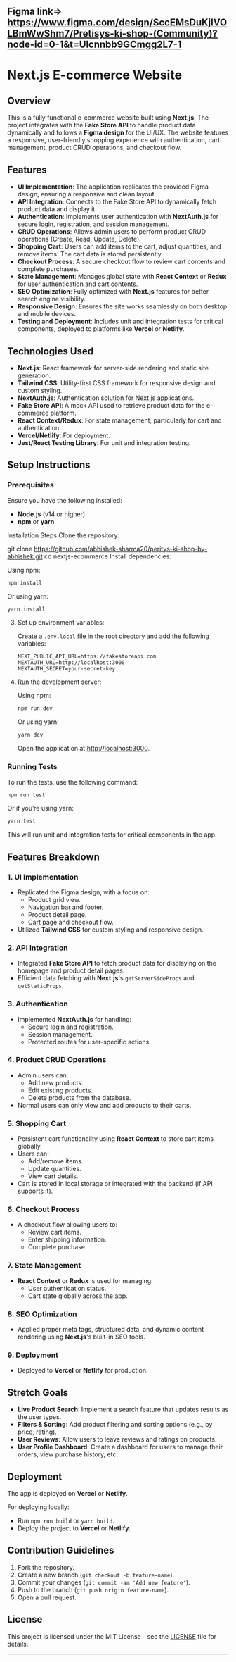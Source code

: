 Figma link=> https://www.figma.com/design/SccEMsDuKjIVOLBmWwShm7/Pretisys-ki-shop-(Community)?node-id=0-1&t=Ulcnnbb9GCmgg2L7-1
---

# Next.js E-commerce Website

## Overview

This is a fully functional e-commerce website built using **Next.js**. The project integrates with the **Fake Store API** to handle product data dynamically and follows a **Figma design** for the UI/UX. The website features a responsive, user-friendly shopping experience with authentication, cart management, product CRUD operations, and checkout flow.

## Features

- **UI Implementation**: The application replicates the provided Figma design, ensuring a responsive and clean layout.
- **API Integration**: Connects to the Fake Store API to dynamically fetch product data and display it.
- **Authentication**: Implements user authentication with **NextAuth.js** for secure login, registration, and session management.
- **CRUD Operations**: Allows admin users to perform product CRUD operations (Create, Read, Update, Delete).
- **Shopping Cart**: Users can add items to the cart, adjust quantities, and remove items. The cart data is stored persistently.
- **Checkout Process**: A secure checkout flow to review cart contents and complete purchases.
- **State Management**: Manages global state with **React Context** or **Redux** for user authentication and cart contents.
- **SEO Optimization**: Fully optimized with **Next.js** features for better search engine visibility.
- **Responsive Design**: Ensures the site works seamlessly on both desktop and mobile devices.
- **Testing and Deployment**: Includes unit and integration tests for critical components, deployed to platforms like **Vercel** or **Netlify**.

## Technologies Used

- **Next.js**: React framework for server-side rendering and static site generation.
- **Tailwind CSS**: Utility-first CSS framework for responsive design and custom styling.
- **NextAuth.js**: Authentication solution for Next.js applications.
- **Fake Store API**: A mock API used to retrieve product data for the e-commerce platform.
- **React Context/Redux**: For state management, particularly for cart and authentication.
- **Vercel/Netlify**: For deployment.
- **Jest/React Testing Library**: For unit and integration testing.

## Setup Instructions

### Prerequisites

Ensure you have the following installed:

- **Node.js** (v14 or higher)
- **npm** or **yarn**

Installation Steps
Clone the repository:


git clone https://github.com/abhishek-sharma20/peritys-ki-shop-by-abhishek.git
cd nextjs-ecommerce
Install dependencies:

   Using npm:
   ```bash
   npm install
   ```

   Or using yarn:
   ```bash
   yarn install
   ```

3. Set up environment variables:

   Create a `.env.local` file in the root directory and add the following variables:

   ```env
   NEXT_PUBLIC_API_URL=https://fakestoreapi.com
   NEXTAUTH_URL=http://localhost:3000
   NEXTAUTH_SECRET=your-secret-key
   ```

4. Run the development server:

   Using npm:
   ```bash
   npm run dev
   ```

   Or using yarn:
   ```bash
   yarn dev
   ```

   Open the application at [http://localhost:3000](http://localhost:3000).

### Running Tests

To run the tests, use the following command:

```bash
npm run test
```

Or if you’re using yarn:

```bash
yarn test
```

This will run unit and integration tests for critical components in the app.

## Features Breakdown

### 1. **UI Implementation**

- Replicated the Figma design, with a focus on:
  - Product grid view.
  - Navigation bar and footer.
  - Product detail page.
  - Cart page and checkout flow.
- Utilized **Tailwind CSS** for custom styling and responsive design.

### 2. **API Integration**

- Integrated **Fake Store API** to fetch product data for displaying on the homepage and product detail pages.
- Efficient data fetching with **Next.js**'s `getServerSideProps` and `getStaticProps`.

### 3. **Authentication**

- Implemented **NextAuth.js** for handling:
  - Secure login and registration.
  - Session management.
  - Protected routes for user-specific actions.

### 4. **Product CRUD Operations**

- Admin users can:
  - Add new products.
  - Edit existing products.
  - Delete products from the database.
- Normal users can only view and add products to their carts.

### 5. **Shopping Cart**

- Persistent cart functionality using **React Context** to store cart items globally.
- Users can:
  - Add/remove items.
  - Update quantities.
  - View cart details.
- Cart is stored in local storage or integrated with the backend (if API supports it).

### 6. **Checkout Process**

- A checkout flow allowing users to:
  - Review cart items.
  - Enter shipping information.
  - Complete purchase.

### 7. **State Management**

- **React Context** or **Redux** is used for managing:
  - User authentication status.
  - Cart state globally across the app.

### 8. **SEO Optimization**

- Applied proper meta tags, structured data, and dynamic content rendering using **Next.js**'s built-in SEO tools.

### 9. **Deployment**

- Deployed to **Vercel** or **Netlify** for production.

## Stretch Goals

- **Live Product Search**: Implement a search feature that updates results as the user types.
- **Filters & Sorting**: Add product filtering and sorting options (e.g., by price, rating).
- **User Reviews**: Allow users to leave reviews and ratings on products.
- **User Profile Dashboard**: Create a dashboard for users to manage their orders, view purchase history, etc.

## Deployment

The app is deployed on **Vercel** or **Netlify**.

For deploying locally:

- Run `npm run build` or `yarn build`.
- Deploy the project to **Vercel** or **Netlify**.

## Contribution Guidelines

1. Fork the repository.
2. Create a new branch (`git checkout -b feature-name`).
3. Commit your changes (`git commit -am 'Add new feature'`).
4. Push to the branch (`git push origin feature-name`).
5. Open a pull request.

## License

This project is licensed under the MIT License - see the [LICENSE](LICENSE) file for details.


---

